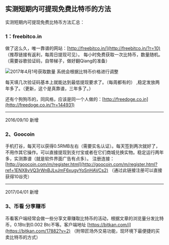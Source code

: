 ## 实测短期内可提现免费比特币的方法

实测短期内可提现免费比特币方法汇总：

### 1：freebitco.in
做了这么久，唯一靠谱的网站：[http://freebitco.in/](http://freebitco.in/?r=10) （推荐链接有返利，每周日提现可见）。 每小时免费获取一次比特币，数量随机。（需要谷歌验证码，自带梯子，做好翻Qiang的准备）

![2017年4月1号获取数量 系统会根据比特币价格进行调整](https://i.loli.net/2019/08/24/zRQyGq9mPwEFAa7.jpg)


每天填几次验证码基本上就能达到最低提现要求了。（每周都有的） ,稳定发放两年多了。（更新，这个是真靠谱，三年多了。）

还有个狗狗币的，同风格，应该是同一个人做的：[http://freedoge.co.in](http://freedoge.co.in/?r=144931)

***

2016/09/10 新增
### 2、Goocoin
手机打谷，每天可以获得0.5RMB左右（需要实名认证）。每天签到两次就好了，不用作其它操作。可以直接提现到支付宝或者在它们商城兑换实物。稳定运行两年多，实测靠谱（就是软件界面广告有点多）。
注册连接：[http://goocoin.com/m/register.html](http://goocoin.com/m/register.html?ref=1ENX8vVQ3rWnBJLvJmF6xugvYoSnHAVCs2)
（通过此链接注册可以直接获得10谷壳）

***

2017/04/01 新增
### 3、币看 分享赚币

币看客户端经常会做一些分享文章赚取比特币的活动，根据文章的浏览量分发比特币，0.1Btc到0.002 Btc不等。客户端地址 [https://bitkan.com/i](https://bitkan.com/17882?v=2) （附带匠场外交易功能，现环境下最便捷的买卖比特币的方式）